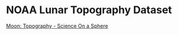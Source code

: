 # NOAA Lunar Topography Dataset

[Moon: Topography - Science On a Sphere](https://sos.noaa.gov/catalog/datasets/moon-topography/)

